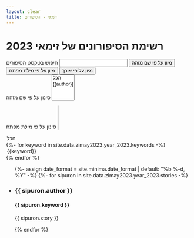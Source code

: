 ```yaml
---
layout: clear
title: זימאי - הסיפורים
---
```


<script src="//cdnjs.cloudflare.com/ajax/libs/list.js/1.5.0/list.min.js"></script>
<script src="https://ajax.googleapis.com/ajax/libs/jquery/3.4.1/jquery.min.js"></script>

<h1>רשימת הסיפורונים של זימאי 2023</h1>
<div id="sipuron-list">
<label>חיפוש בטקסט הסיפורים</label>
<input class="search" id="story-search"/>
<button class="sort" data-sort="author">מיון על פי שם מזהה</button>
<button class="sort" data-sort="keyword">מיון על פי מילת מפתח</button>
<button class="sort" data-sort="length">מיון על פי אורך</button>
<br />
<label for="authors">סינון על פי שם מזהה</label>
<select name="authors" id="authors_filter" multiple>
<option value="הכל">הכל</option>
{%- for author in site.data.zimay2023.year_2023.authors -%}
<option value="{{author}}">{{author}}</option>
{% endfor %}
</select>

<label for="keywords">סינון על פי מילת מפתח</label>
<select name="keywords" id="keywords_filter" multiple>
<option value="הכל">הכל</option>
{%- for keyword in site.data.zimay2023.year_2023.keywords -%}
<option value="{{keyword}}">{{keyword}}</option>
{% endfor %}
</select>


  <ul class="list" >
  {%- assign date_format = site.minima.date_format | default: "%b %-d, %Y" -%}
  {%- for sipuron in site.data.zimay2023.year_2023.stories -%}
    <li>
    <h3 class="author">{{ sipuron.author }}</h3>
    <h4 class="keyword">{{ sipuron.keyword }}</h4>
    <p class="story" style="white-space: pre-line;">{{ sipuron.story }}</p>
    <div hidden class="length">{{ sipuron.length }}</div>
    </li>
  {% endfor %}
  </ul>
</div>

<script type="text/javascript">
$(document).ready(function(){
var options = {
  valueNames: [ 'author', 'keyword', 'length', 'story'],
  searchColumns: ['story']
};
var postList = new List('sipuron-list', options);

function passes_filters(item){
  var selected_authors = $('#authors_filter').val();
  var selected_keywords = $('#keywords_filter').val();
   if ((selected_authors.includes("הכל") || selected_authors.length == 0 || selected_authors.includes(item.values().author)) &&
      (selected_keywords.includes("הכל") || selected_keywords.length == 0 || selected_keywords.includes(item.values().keyword))){
        return true;
      } else {
        return false;
      }
    return false;
}

$('#authors_filter').change(function() {
    postList.filter(passes_filters);        
});

$('#keywords_filter').change(function() {
    postList.filter(passes_filters);
});

});
</script>
